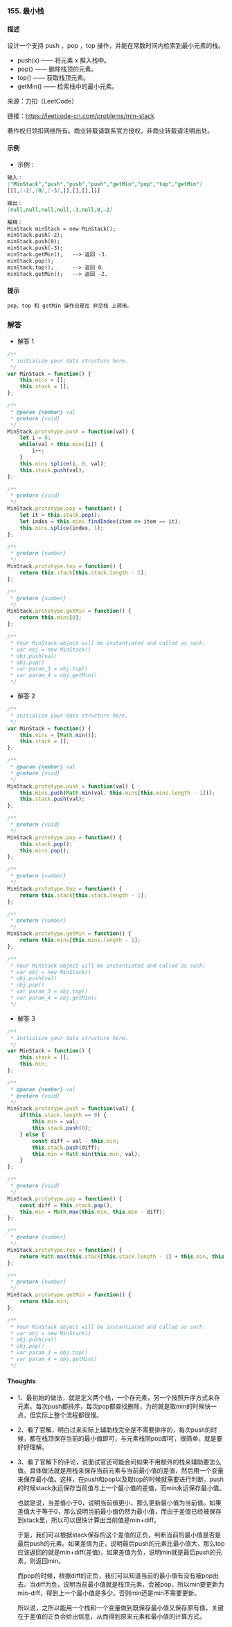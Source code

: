 ### 155. 最小栈

#### 描述

设计一个支持 push ，pop ，top 操作，并能在常数时间内检索到最小元素的栈。

+ push(x) —— 将元素 x 推入栈中。
+ pop() —— 删除栈顶的元素。
+ top() —— 获取栈顶元素。
+ getMin() —— 检索栈中的最小元素。

来源：力扣（LeetCode）

链接：https://leetcode-cn.com/problems/min-stack

著作权归领扣网络所有。商业转载请联系官方授权，非商业转载请注明出处。

#### 示例

+ 示例 :
```md
输入：
["MinStack","push","push","push","getMin","pop","top","getMin"]
[[],[-2],[0],[-3],[],[],[],[]]

输出：
[null,null,null,null,-3,null,0,-2]

解释：
MinStack minStack = new MinStack();
minStack.push(-2);
minStack.push(0);
minStack.push(-3);
minStack.getMin();   --> 返回 -3.
minStack.pop();
minStack.top();      --> 返回 0.
minStack.getMin();   --> 返回 -2.
```


#### 提示
```md
pop、top 和 getMin 操作总是在 非空栈 上调用。
```

### 解答

+ 解答 1
```js
/**
 * initialize your data structure here.
 */
var MinStack = function() {
    this.mins = [];
    this.stack = [];
};

/** 
 * @param {number} val
 * @return {void}
 */
MinStack.prototype.push = function(val) {
    let i = 0;
    while(val > this.mins[i]) {
        i++;
    }
    this.mins.splice(i, 0, val);
    this.stack.push(val);
};

/**
 * @return {void}
 */
MinStack.prototype.pop = function() {
    let it = this.stack.pop();
    let index = this.mins.findIndex(item => item == it);
    this.mins.splice(index, 1);
};

/**
 * @return {number}
 */
MinStack.prototype.top = function() {
    return this.stack[this.stack.length - 1];
};

/**
 * @return {number}
 */
MinStack.prototype.getMin = function() {
    return this.mins[0];
};

/**
 * Your MinStack object will be instantiated and called as such:
 * var obj = new MinStack()
 * obj.push(val)
 * obj.pop()
 * var param_3 = obj.top()
 * var param_4 = obj.getMin()
 */
```

+ 解答 2
```js
/**
 * initialize your data structure here.
 */
var MinStack = function() {
    this.mins = [Math.min()];
    this.stack = [];
};

/** 
 * @param {number} val
 * @return {void}
 */
MinStack.prototype.push = function(val) {
    this.mins.push(Math.min(val, this.mins[this.mins.length - 1]));
    this.stack.push(val);
};

/**
 * @return {void}
 */
MinStack.prototype.pop = function() {
    this.stack.pop();
    this.mins.pop();
};

/**
 * @return {number}
 */
MinStack.prototype.top = function() {
    return this.stack[this.stack.length - 1];
};

/**
 * @return {number}
 */
MinStack.prototype.getMin = function() {
    return this.mins[this.mins.length - 1];
};

/**
 * Your MinStack object will be instantiated and called as such:
 * var obj = new MinStack()
 * obj.push(val)
 * obj.pop()
 * var param_3 = obj.top()
 * var param_4 = obj.getMin()
 */
```

+ 解答 3
```js
/**
 * initialize your data structure here.
 */
var MinStack = function() {
    this.stack = [];
    this.min;
};

/** 
 * @param {number} val
 * @return {void}
 */
MinStack.prototype.push = function(val) {
    if(this.stack.length == 0) {
        this.min = val;
        this.stack.push(0);
    } else {
        const diff = val - this.min;
        this.stack.push(diff);
        this.min = Math.min(this.min, val);
    }
};

/**
 * @return {void}
 */
MinStack.prototype.pop = function() {
    const diff = this.stack.pop();
    this.min = Math.max(this.min, this.min - diff);
};

/**
 * @return {number}
 */
MinStack.prototype.top = function() {
    return Math.max(this.stack[this.stack.length - 1] + this.min, this.min);
};

/**
 * @return {number}
 */
MinStack.prototype.getMin = function() {
    return this.min;
};

/**
 * Your MinStack object will be instantiated and called as such:
 * var obj = new MinStack()
 * obj.push(val)
 * obj.pop()
 * var param_3 = obj.top()
 * var param_4 = obj.getMin()
 */
```

#### Thoughts

+ 1、最初始的做法，就是定义两个栈，一个存元素，另一个按照升序方式来存元素。每次push都排序，每次pop都查找删除，为的就是取min的时候快一点，但实际上整个流程都很慢。

+ 2、看了官解，明白过来实际上辅助栈完全是不需要排序的，每次push的时候，都在栈顶保存当前的最小值即可，与元素栈同pop即可，很简单，就是要好好理解。

+ 3、看了官解下的评论，说面试官还可能会问如果不用额外的栈来辅助要怎么做。具体做法就是用栈来保存当前元素与当前最小值的差值，然后用一个变量来保存最小值。这样，在push和pop以及取top的时候就需要进行判断。push的时候stack永远保存当前值与上一个最小值的差值，而min永远保存最小值。

  也就是说，当差值小于0，说明当前值更小，那么更新最小值为当前值。如果差值大于等于0，那么说明当前最小值仍然为最小值，而由于差值已经被保存到stack里，所以可以很快计算出当前值是min+diff。

  于是，我们可以根据stack保存的这个差值的正负，判断当前的最小值是否是最后push的元素。如果差值为正，说明最后push的元素比最小值大，那么top应该返回的就是min+diff(差值)，如果差值为负，说明min就是最后push的元素，则返回min。

  而pop的时候，根据diff的正负，我们可以知道当前的最小值有没有被pop出去。当diff为负，说明当前最小值就是栈顶元素，会被pop，所以min要更新为min-diff，得到上一个最小值是多少。否则min还是min不需要更新。

  所以说，之所以能用一个栈和一个变量做到既保存最小值又保存原有值，关键在于差值的正负会给出信息，从而得到原来元素和最小值的计算方式。